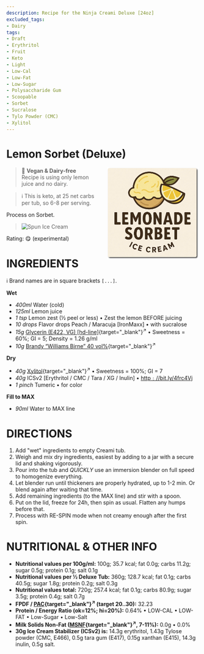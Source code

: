 ```yaml
---
description: Recipe for the Ninja Creami Deluxe [24oz]
excluded_tags:
- Dairy
tags:
- Draft
- Erythritol
- Fruit
- Keto
- Light
- Low-Cal
- Low-Fat
- Low-Sugar
- Polysaccharide Gum
- Scoopable
- Sorbet
- Sucralose
- Tylo Powder (CMC)
- Xylitol
---
```

# Lemon Sorbet (Deluxe)
<img style="float: right; margin-left: 1.5em;" width=240 alt="Logo" src="logo-lemon-sorbet.png" />

> 🌿 **Vegan & Dairy-free**<br />Recipe is using only lemon juice and no dairy.

> ℹ️ This is keto, at 25 net carbs per tub, so 6-8 per serving.

Process on Sorbet.

> <img width=360 alt="Spun Ice Cream" src="" class="zoomable" />

Rating: 😋 (experimental)

# INGREDIENTS

ℹ️ Brand names are in square brackets `[...]`.

**Wet**

  - _400ml_ Water (cold)
  - _125ml_ Lemon juice
  - _1 tsp_ Lemon zest (½ peel or less) • Zest the lemon BEFORE juicing
  - _10 drops_ Flavor drops Peach / Maracuja [IronMaxx] • with sucralose
  - _15g_ [Glycerin (E422, VG) \[hd-line\]](/ice-creamery/info/ingredients/#vegetable-glycerin-glycerol-vg-e422){target="_blank"}<sup>↗</sup> • Sweetness = 60%; GI = 5; Density = 1.26 g/ml
  - _10g_ [Brandy “Williams Birne” 40 vol%](/ice-creamery/info/ingredients/#alcohol-ethanol){target="_blank"}<sup>↗</sup>

**Dry**

  - _40g_ [Xylitol](/ice-creamery/info/ingredients/#xylitol-e967){target="_blank"}<sup>↗</sup> • Sweetness = 100%; GI = 7
  - _40g_ ICSv2 [Erythritol / CMC / Tara / XG / Inulin] • [http﹕//bit.ly/4frc4Vj](https://jhermann.github.io/ice-creamery/I/Ice%20Cream%20Stabilizer%20(ICS)/)
  - _1 pinch_ Tumeric • for color

**Fill to MAX**

  - _90ml_ Water to MAX line

# DIRECTIONS

 1. Add "wet" ingredients to empty Creami tub.
 1. Weigh and mix dry ingredients, easiest by adding to a jar with a secure lid and shaking vigorously.
 1. Pour into the tub and *QUICKLY* use an immersion blender on full speed to homogenize everything.
 1. Let blender run until thickeners are properly hydrated, up to 1-2 min. Or blend again after waiting that time.
 1. Add remaining ingredients (to the MAX line) and stir with a spoon.
 1. Put on the lid, freeze for 24h, then spin as usual. Flatten any humps before that.
 1. Process with RE-SPIN mode when not creamy enough after the first spin.

# NUTRITIONAL & OTHER INFO
- **Nutritional values per 100g/ml:** 100g; 35.7 kcal; fat 0.0g; carbs 11.2g; sugar 0.5g; protein 0.1g; salt 0.1g
- **Nutritional values per ½ Deluxe Tub:** 360g; 128.7 kcal; fat 0.1g; carbs 40.5g; sugar 1.8g; protein 0.2g; salt 0.3g
- **Nutritional values total:** 720g; 257.4 kcal; fat 0.1g; carbs 80.9g; sugar 3.5g; protein 0.4g; salt 0.7g
- **FPDF / [PAC](/ice-creamery/info/glossary/#potere-anti-congelante-pac){target="_blank"}<sup>↗</sup> (target 20..30):** 32.23
- **Protein / Energy Ratio (ok=12%; hi=20%):** 0.64% • LOW-CAL • LOW-FAT • Low-Sugar • Low-Salt
- **Milk Solids Non-Fat ([MSNF](/ice-creamery/info/glossary/#milk-solids-not-fat-msnf){target="_blank"}<sup>↗</sup>, 7-11%):** 0.0g • 0.0%
- **30g Ice Cream Stabilizer (ICSv2) is:** 14.3g erythritol, 1.43g Tylose powder (CMC, E466), 
0.5g tara gum (E417), 0.15g xanthan (E415),
14.3g inulin, 0.5g salt.
